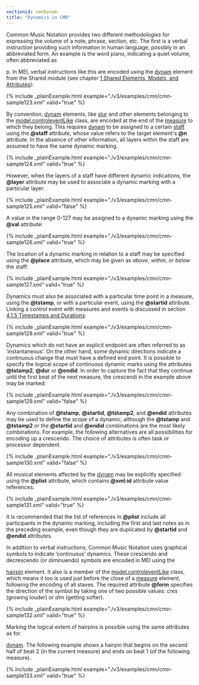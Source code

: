 ```yaml
---
sectionid: cmnDynam
title: "Dynamics in CMN"
---
```




Common Music Notation provides two different methodologies for expressing the volume
of a
note, phrase, section, etc. The first is a verbal instruction providing such information
in
human language, possibly in an abbreviated form. An example is the word <span class="hi">piano</span>, indicating a quiet volume, often abbreviated as

<span class="hi">p</span>. In MEI, verbal instructions like this are encoded
using the 
<a class="link_odd_elementSpec" href="/v3/elements/dynam">dynam</a> element from the Shared module (see chapter 
<a class="link_ptr" title="Shared Elements, Models, and Attributes" href="/v3/guidelines/shared">1 Shared Elements, Models, and Attributes</a>):

{% include _plainExample.html example="./v3/examples/cmn/cmn-sample123.xml" valid="true" %}


By convention, 
<a class="link_odd_elementSpec" href="/v3/elements/dynam">dynam</a> elements, like 
<a class="link_odd_elementSpec" href="/v3/elements/slur">slur</a> and
other elements belonging to the 
<a class="link_odd" href="/v3/model-classes/model.controleventLike">model.controleventLike</a> class,
are encoded at the end of the 
<a class="link_odd_elementSpec" href="/v3/elements/measure">measure</a> to which they belong. This
requires 
<a class="link_odd_elementSpec" href="/v3/elements/dynam">dynam</a> to be assigned to a certain 
<a class="link_odd_elementSpec" href="/v3/elements/staff">staff</a>
using the **@staff** attribute, whose value refers to the target element's
**@n** attribute. In the absence of other information, all layers within the staff
are assumed to have the same dynamic marking.

{% include _plainExample.html example="./v3/examples/cmn/cmn-sample124.xml" valid="true" %}


However, when the layers of a staff have different dynamic indications, the
**@layer** attribute may be used to associate a dynamic marking with a particular
layer:

{% include _plainExample.html example="./v3/examples/cmn/cmn-sample125.xml" valid="false" %}


A value in the range 0-127 may be assigned to a dynamic marking using the **@val**
attribute:

{% include _plainExample.html example="./v3/examples/cmn/cmn-sample126.xml" valid="true" %}


The location of a dynamic marking in relation to a staff may be specified using the
**@place** attribute, which may be given as *above*, *within*,
or *below* the staff:

{% include _plainExample.html example="./v3/examples/cmn/cmn-sample127.xml" valid="true" %}


Dynamics must also be associated with a particular time point in a measure, using
the
**@tstamp**, or with a particular event, using the **@startid** attribute.
Linking a control event with measures and events is discussed in section 
<a class="link_ptr" title="Timestamps and Durations" href="/v3/guidelines/cmn#cmnTstamp">4.1.5 Timestamps and Durations</a>:

{% include _plainExample.html example="./v3/examples/cmn/cmn-sample128.xml" valid="true" %}

Dynamics which do not have an explicit endpoint are often referred to as
‘instantaneous’. On the other hand, some dynamic directions indicate a
continuous change that must have a defined end point. It is possible to specify the
logical
scope of continuous dynamic marks using the attributes **@tstamp2**, **@dur** or
**@endid**. In order to capture the fact that they continue until the first beat of
the next measure, the crescendi in the example above may be marked:

{% include _plainExample.html example="./v3/examples/cmn/cmn-sample129.xml" valid="false" %}


Any combination of **@tstamp**, **@startid**, **@tstamp2**, and
**@endid** attributes may be used to define the scope of a dynamic, although the
**@tstamp** and **@tstamp2** or the **@startid** and **@endid**
combinations are the most likely combinations. For example, the following alternatives
are
all possibilities for encoding up a crescendo. The choice of attributes is
often task or processor dependent.

{% include _plainExample.html example="./v3/examples/cmn/cmn-sample130.xml" valid="false" %}


All musical elements affected by the 
<a class="link_odd_elementSpec" href="/v3/elements/dynam">dynam</a> may be explicitly
specified using the **@plist** attribute, which contains **@xml:id** attribute
value references:

{% include _plainExample.html example="./v3/examples/cmn/cmn-sample131.xml" valid="true" %}


It is recommended that the list of references in **@plist** include all participants
in the dynamic marking, including the first and last notes as in the preceding example,
even
though they are duplicated by **@startid** and **@endid** attributes.


In addition to verbal instructions, Common Music Notation uses graphical symbols to
indicate ‘continuous’ dynamics. These crescendo and
decrescendo (or diminuendo) symbols are encoded in MEI using the

<a class="link_odd_elementSpec" href="/v3/elements/hairpin">hairpin</a> element. It also is a member of the 
<a class="link_odd" href="/v3/model-classes/model.controleventLike">model.controleventLike</a> class, which means it too is used just before the close of
a 
<a class="link_odd_elementSpec" href="/v3/elements/measure">measure</a> element, following the encoding of all staves. The required
attribute **@form** specifies the direction of the symbol by taking one of two
possible values: *cres* (growing louder) or *dim* (getting
softer).

{% include _plainExample.html example="./v3/examples/cmn/cmn-sample132.xml" valid="true" %}


Marking the logical extent of hairpins is possible using the same attributes as for

<a class="link_odd_elementSpec" href="/v3/elements/dynam">dynam</a>. The following example shows a hairpin that begins on the second
half of beat 2 (in the current measure) and ends on beat 1 (of the following measure).

{% include _plainExample.html example="./v3/examples/cmn/cmn-sample133.xml" valid="true" %}




